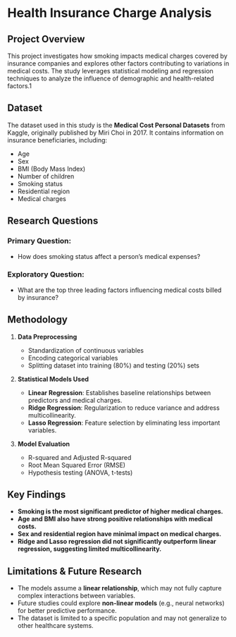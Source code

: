 # Health Insurance Charge Analysis

## Project Overview
This project investigates how smoking impacts medical charges covered by insurance companies and explores other factors contributing to variations in medical costs. The study leverages statistical modeling and regression techniques to analyze the influence of demographic and health-related factors.1

## Dataset
The dataset used in this study is the **Medical Cost Personal Datasets** from Kaggle, originally published by Miri Choi in 2017. It contains information on insurance beneficiaries, including:
- Age
- Sex
- BMI (Body Mass Index)
- Number of children
- Smoking status
- Residential region
- Medical charges

## Research Questions
### Primary Question:
- How does smoking status affect a person’s medical expenses?

### Exploratory Question:
- What are the top three leading factors influencing medical costs billed by insurance?

## Methodology
1. **Data Preprocessing**
   - Standardization of continuous variables
   - Encoding categorical variables
   - Splitting dataset into training (80%) and testing (20%) sets

2. **Statistical Models Used**
   - **Linear Regression**: Establishes baseline relationships between predictors and medical charges.
   - **Ridge Regression**: Regularization to reduce variance and address multicollinearity.
   - **Lasso Regression**: Feature selection by eliminating less important variables.

3. **Model Evaluation**
   - R-squared and Adjusted R-squared
   - Root Mean Squared Error (RMSE)
   - Hypothesis testing (ANOVA, t-tests)

## Key Findings
- **Smoking is the most significant predictor of higher medical charges.**
- **Age and BMI also have strong positive relationships with medical costs.**
- **Sex and residential region have minimal impact on medical charges.**
- **Ridge and Lasso regression did not significantly outperform linear regression, suggesting limited multicollinearity.**

## Limitations & Future Research
- The models assume a **linear relationship**, which may not fully capture complex interactions between variables.
- Future studies could explore **non-linear models** (e.g., neural networks) for better predictive performance.
- The dataset is limited to a specific population and may not generalize to other healthcare systems.
